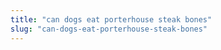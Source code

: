 ```yaml
---
title: "can dogs eat porterhouse steak bones"
slug: "can-dogs-eat-porterhouse-steak-bones"
---
```


